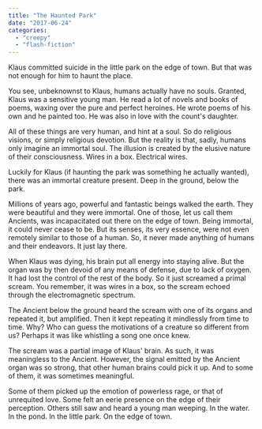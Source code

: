 ```yaml
---
title: "The Haunted Park"
date: "2017-06-24"
categories: 
  - "creepy"
  - "flash-fiction"
---
```


Klaus committed suicide in the little park on the edge of town. But that was not enough for him to haunt the place.

You see, unbeknownst to Klaus, humans actually have no souls. Granted, Klaus was a sensitive young man. He read a lot of novels and books of poems, waxing over the pure and perfect heroines. He wrote poems of his own and he painted too. He was also in love with the count's daughter.

All of these things are very human, and hint at a soul. So do religious visions, or simply religious devotion. But the reality is that, sadly, humans only imagine an immortal soul. The illusion is created by the elusive nature of their consciousness. Wires in a box. Electrical wires.

Luckily for Klaus (if haunting the park was something he actually wanted), there was an immortal creature present. Deep in the ground, below the park.

Millions of years ago, powerful and fantastic beings walked the earth. They were beautiful and they were immortal. One of those, let us call them Ancients, was incapacitated out there on the edge of town. Being immortal, it could never cease to be. But its senses, its very essence, were not even remotely similar to those of a human. So, it never made anything of humans and their endeavors. It just lay there.

When Klaus was dying, his brain put all energy into staying alive. But the organ was by then devoid of any means of defense, due to lack of oxygen. It had lost the control of the rest of the body. So it just screamed a primal scream. You remember, it was wires in a box, so the scream echoed through the electromagnetic spectrum.

The Ancient below the ground heard the scream with one of its organs and repeated it, but amplified. Then it kept repeating it mindlessly from time to time. Why? Who can guess the motivations of a creature so different from us? Perhaps it was like whistling a song one once knew.

The scream was a partial image of Klaus' brain. As such, it was meaningless to the Ancient. However, the signal emitted by the Ancient organ was so strong, that other human brains could pick it up. And to some of them, it was sometimes meaningful.

Some of them picked up the emotion of powerless rage, or that of unrequited love. Some felt an eerie presence on the edge of their perception. Others still saw and heard a young man weeping. In the water. In the pond. In the little park. On the edge of town.

